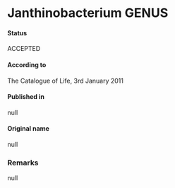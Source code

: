 Janthinobacterium GENUS
=======

#### Status
ACCEPTED

#### According to
The Catalogue of Life, 3rd January 2011

#### Published in
null

#### Original name
null

### Remarks
null